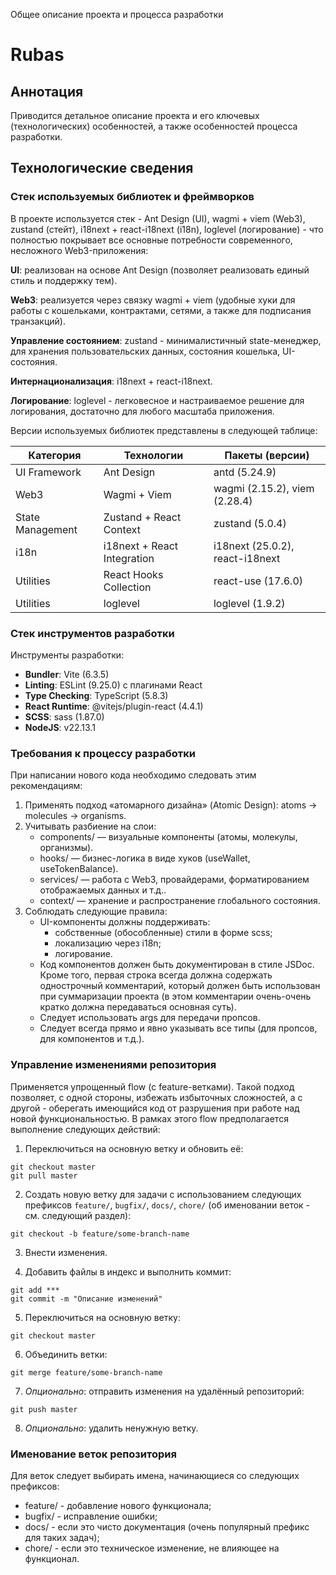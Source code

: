 Общее описание проекта и процесса разработки

# Rubas

## Аннотация

Приводится детальное описание проекта и его ключевых (технологических) особенностей, а также особенностей 
процесса разработки.

## Технологические сведения

### Стек используемых библиотек и фреймворков

В проекте используется стек - Ant Design (UI), wagmi + viem (Web3), zustand (стейт), i18next + react-i18next (i18n), 
loglevel (логирование) - что полностью покрывает все основные потребности современного, несложного Web3-приложения:

**UI**: реализован на основе Ant Design (позволяет реализовать единый стиль и поддержку тем).

**Web3**: реализуется через связку wagmi + viem (удобные хуки для работы с кошельками, контрактами, сетями, 
а также для подписания транзакций).

**Управление состоянием**: zustand - минималистичный state-менеджер, для хранения пользовательских данных, состояния 
кошелька, UI-состояния.

**Интернационализация**: i18next + react-i18next.

**Логирование**: loglevel - легковесное и настраиваемое решение для логирования, достаточно для любого масштаба приложения.

Версии используемых библиотек представлены в следующей таблице:

| Категория         | Технологии                  | Пакеты (версии)                 |
|-------------------|-----------------------------|---------------------------------|
| UI Framework      | Ant Design                  | antd (5.24.9)   |
| Web3              | Wagmi + Viem                | wagmi (2.15.2), viem (2.28.4)   |
| State Management  | Zustand + React Context     | zustand (5.0.4)                 |
| i18n              | i18next + React Integration | i18next (25.0.2), react-i18next |
| Utilities         | React Hooks Collection      | react-use (17.6.0)              |
| Utilities         | loglevel                    | loglevel (1.9.2)                |

### Стек инструментов разработки

Инструменты разработки:
- **Bundler**: Vite (6.3.5)
- **Linting**: ESLint (9.25.0) с плагинами React
- **Type Checking**: TypeScript (5.8.3)
- **React Runtime**: @vitejs/plugin-react (4.4.1)
- **SCSS**: sass (1.87.0)
- **NodeJS**: v22.13.1

### Требования к процессу разработки

При написании нового кода необходимо следовать этим рекомендациям:
1. Применять подход «атомарного дизайна» (Atomic Design): atoms → molecules → organisms.
2. Учитывать разбиение на слои:
   * components/ — визуальные компоненты (атомы, молекулы, организмы).
   * hooks/ — бизнес-логика в виде хуков (useWallet, useTokenBalance).
   * services/ — работа с Web3, провайдерами, форматированием отображаемых данных и т.д..
   * context/ — хранение и распространение глобального состояния.
3. Соблюдать следующие правила:
   * UI-компоненты должны поддерживать:
     - собственные (обособленные) стили в форме scss;  
     - локализацию через i18n;
     - логирование.
   * Код компонентов должен быть документирован в стиле JSDoc. Кроме того, первая строка всегда должна содержать 
     однострочный комментарий, который должен быть использован при суммаризации проекта (в этом комментарии очень-очень 
     кратко должна передаваться основная суть).
   * Следует использовать args для передачи пропсов.
   * Следует всегда прямо и явно указывать все типы (для пропсов, для компонентов и т.д.).

### Управление изменениями репозитория

Применяется упрощенный flow (с feature-ветками). Такой подход позволяет, с одной стороны, избежать избыточных
сложностей, а с другой - оберегать имеющийся код от разрушения при работе над новой функциональностью. В рамках этого
flow предполагается выполнение следующих действий:

1. Переключиться на основную ветку и обновить её:
``` 
git checkout master
git pull master
```

2. Создать новую ветку для задачи c использованием следующих префиксов `feature/`, `bugfix/`, `docs/`, `chore/` (об
   именовании веток - см. следующий раздел):
```
git checkout -b feature/some-branch-name
```

3. Внести изменения.

4. Добавить файлы в индекс и выполнить коммит:
```
git add ***
git commit -m "Описание изменений"
```

5. Переключиться на основную ветку:
   
```
git checkout master
```

6. Объединить ветки:

```
git merge feature/some-branch-name
```

7. _Опционально_: отправить изменения на удалённый репозиторий:
```
git push master
```

8. _Опционально_: удалить ненужную ветку.

### Именование веток репозитория

Для веток следует выбирать имена, начинающиеся со следующих префиксов:

* feature/ - добавление нового функционала;
* bugfix/ - исправление ошибки;
* docs/ - если это чисто документация (очень популярный префикс для таких задач);
* chore/ - если это техническое изменение, не влияющее на функционал.